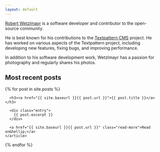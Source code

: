 ```yaml
---
layout: default
---
```


[Robert Wetzlmayr](https://wetzlmayr.at/) is a software developer and contributor to the open-source community.

He is best known for his contributions to the [Textpattern CMS](https://textpattern.com/about/contributors#core-team "The small content management system that can handle big ideas") project. He has worked on various aspects of the Textpattern project, including developing new features, fixing bugs, and improving performance.

In addition to his software development work, Wetzlmayr has a passion for photography and regularly shares his photos.

## Most recent posts

<div class="posts">
  {% for post in site.posts %}
    <article class="post">

      <h3><a href="{{ site.baseurl }}{{ post.url }}">{{ post.title }}</a></h3>

      <div class="entry">
        {{ post.excerpt }}
      </div>

      <a href="{{ site.baseurl }}{{ post.url }}" class="read-more">Read on&hellip;</a>
    </article>
{% endfor %}
</div>



